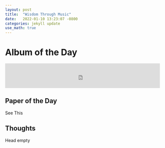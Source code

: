 ```yaml
---
layout: post
title:  "Wisdom Through Music"
date:   2022-01-10 13:23:07 -0800
categories: jekyll update
use_math: true
---
```


# Album of the Day

<iframe src="https://open.spotify.com/embed/track/4IIxBK0L8uj7viwxhmuSc4?utm_source=generator" width="100%" height="80" frameBorder="0" allowfullscreen="" allow="autoplay; clipboard-write; encrypted-media; fullscreen; picture-in-picture"></iframe>

## Paper of the Day

See This

## Thoughts

Head empty